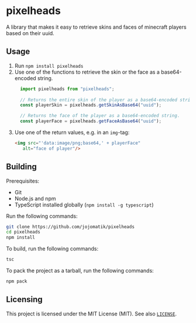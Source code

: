 # pixelheads
A library that makes it easy to retrieve skins and faces of minecraft players based on their uuid.

## Usage
1. Run `npm install pixelheads`
2. Use one of the functions to retrieve the skin or the face as a base64-encoded string.
   ```ts
     import pixelheads from "pixelheads";
     
     // Returns the entire skin of the player as a base64-encoded string. 
     const playerSkin = pixelheads.getSkinAsBase64("uuid"); 
   
     // Returns the face of the player as a base64-encoded string.
     const playerFace = pixelheads.getFaceAsBase64("uuid"); 
   ```
3. Use one of the return values, e.g. in an `img`-tag:
   ```html
   <img src="'data:image/png;base64,' + playerFace" 
      alt="face of player"/>
   ```

## Building
Prerequisites:
- Git
- Node.js and npm
- TypeScript installed globally (`npm install -g typescript`)

Run the following commands:
```sh
git clone https://github.com/jojomatik/pixelheads
cd pixelheads
npm install
```

To build, run the following commands:
```sh
tsc
```

To pack the project as a tarball, run the following commands:
```sh
npm pack
```

## Licensing
This project is licensed under the MIT License (MIT). See also [`LICENSE`](LICENSE).
